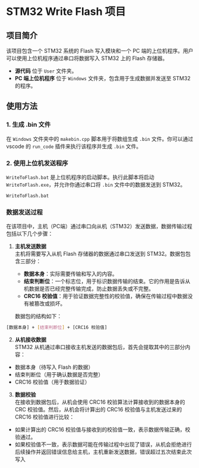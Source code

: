 # STM32 Write Flash 项目

## 项目简介
该项目包含一个 STM32 系统的 Flash 写入模块和一个 PC 端的上位机程序。用户可以使用上位机程序通过串口将数据写入 STM32 上的 Flash 存储器。

- **源代码** 位于 `User` 文件夹。
- **PC 端上位机程序** 位于 `Windows` 文件夹，包含用于生成数据并发送至 STM32 的程序。

## 使用方法

### 1. 生成 .bin 文件
在 `Windows` 文件夹中的 `makebin.cpp` 脚本用于将数组生成 `.bin` 文件。你可以通过 vscode 的 `run_code` 插件来执行该程序并生成 `.bin` 文件。

### 2. 使用上位机发送程序
`WriteToFlash.bat` 是上位机程序的启动脚本。执行此脚本将启动 `WriteToFlash.exe`，并允许你通过串口将 `.bin` 文件中的数据发送到 STM32。

```bash
WriteToFlash.bat
```

### 数据发送过程

在该项目中，主机（PC端）通过串口向从机（STM32）发送数据，数据传输过程包括以下几个步骤：

1. **主机发送数据**  
   主机将需要写入从机 Flash 存储器的数据通过串口发送到 STM32。数据包包含三部分：
   - **数据本身**：实际需要传输和写入的内容。
   - **结束判断位**：一个标志位，用于标识数据传输的结束。它的作用是告诉从机数据是否已经完整传输完成，防止数据丢失或不完整。
   - **CRC16 校验值**：用于验证数据完整性的校验值，确保在传输过程中数据没有被篡改或损坏。

   数据包的结构如下：
```bash
[数据本身] + [结束判断位] + [CRC16 校验值]
```

2. **从机接收数据**  
STM32 从机通过串口接收主机发送的数据包后，首先会提取其中的三部分内容：
- 数据本身（待写入 Flash 的数据）
- 结束判断位（用于确认数据是否完整）
- CRC16 校验值（用于数据验证）

3. **数据校验**  
在接收到数据包后，从机会使用 CRC16 校验算法计算接收到的数据本身的 CRC 校验值。然后，从机会将计算出的 CRC16 校验值与主机发送过来的 CRC16 校验值进行比较：
- 如果计算出的 CRC16 校验值与接收到的校验值一致，表示数据传输正确，校验通过。
- 如果校验值不一致，表示数据可能在传输过程中出现了错误，从机会拒绝进行后续操作并返回错误信息给主机，主机重新发送数据，错误超过五次结束此次写入
